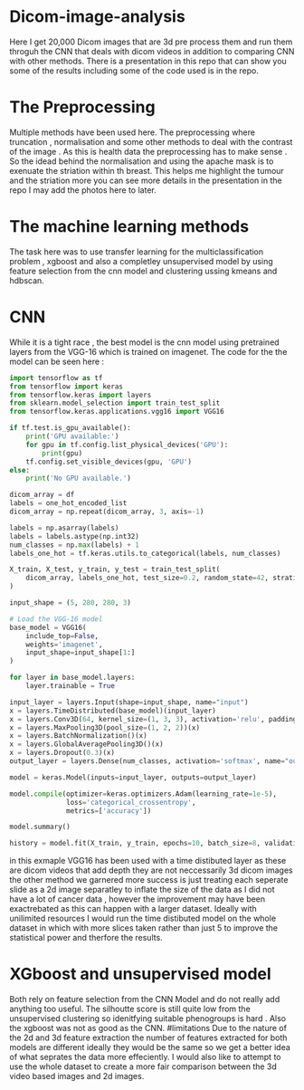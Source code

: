 # Dicom-image-analysis
Here I get 20,000 Dicom images that are 3d pre process them and run them throguh the CNN that deals with dicom videos in addition to comparing CNN with other methods. There is a presentation
in this repo that can show you some of the results including some of the code used is in the repo. 
# The Preprocessing
Multiple methods have been used here. The preprocessing where truncation , normalisation and some other methods to deal with the contrast of the image . As this is health
data the preprocessing has to make sense . So the idead behind the normalisation and using the apache mask is to exenuate the striation within th breast. This helps me
highlight the tumour and the striation more you can see more details in the presentation in the repo I may add the photos here to later.
# The machine learning methods
The task here was to use transfer learning for the multiclassification problem , xgboost and also a completley unsupervised model by using feature selection from 
the cnn model and clustering ussing kmeans and hdbscan. 
# CNN 
While it is a tight race , the best model is the cnn model using pretrained layers from the VGG-16 which is trained on imagenet. The code for the the model can be seen 
here : 
```python
import tensorflow as tf
from tensorflow import keras
from tensorflow.keras import layers
from sklearn.model_selection import train_test_split
from tensorflow.keras.applications.vgg16 import VGG16

if tf.test.is_gpu_available():
    print('GPU available:')
    for gpu in tf.config.list_physical_devices('GPU'):
        print(gpu)
    tf.config.set_visible_devices(gpu, 'GPU')
else:
    print('No GPU available.')

dicom_array = df
labels = one_hot_encoded_list
dicom_array = np.repeat(dicom_array, 3, axis=-1)

labels = np.asarray(labels)
labels = labels.astype(np.int32)
num_classes = np.max(labels) + 1
labels_one_hot = tf.keras.utils.to_categorical(labels, num_classes)

X_train, X_test, y_train, y_test = train_test_split(
    dicom_array, labels_one_hot, test_size=0.2, random_state=42, stratify=labels
)

input_shape = (5, 280, 280, 3)

# Load the VGG-16 model
base_model = VGG16(
    include_top=False,
    weights='imagenet',
    input_shape=input_shape[1:]
)

for layer in base_model.layers:
    layer.trainable = True

input_layer = layers.Input(shape=input_shape, name="input")
x = layers.TimeDistributed(base_model)(input_layer)
x = layers.Conv3D(64, kernel_size=(1, 3, 3), activation='relu', padding='same')(x)
x = layers.MaxPooling3D(pool_size=(1, 2, 2))(x)
x = layers.BatchNormalization()(x)
x = layers.GlobalAveragePooling3D()(x)
x = layers.Dropout(0.3)(x)
output_layer = layers.Dense(num_classes, activation='softmax', name="output")(x)

model = keras.Model(inputs=input_layer, outputs=output_layer)

model.compile(optimizer=keras.optimizers.Adam(learning_rate=1e-5),
              loss='categorical_crossentropy',
              metrics=['accuracy'])

model.summary()

history = model.fit(X_train, y_train, epochs=10, batch_size=8, validation_split=0.2)
```
in this exmaple VGG16 has been used with a time distibuted layer as these are dicom videos that add depth they are not neccessarily 3d dicom images the other method we garnered
more success is just treating each seperate slide as a 2d image separatley to inflate the size of the data as I did not have a lot of cancer data , however the improvement may have been 
exactrebated as this can happen with a larger dataset. Ideally with unilimited resources I would run the time distibuted model on the whole dataset in which with more slices taken rather 
than just 5 to improve the statistical power and therfore the results.
# XGboost and unsupervised model
Both rely on feature selection from the CNN Model and do not really add anything too useful. The silhoutte score is still quite low from the unsupervised clustering
so idenitfying suitable phenogroups is hard . Also the xgboost was not as good as the CNN.
#limitations 
Due to the nature of the 2d and 3d feature extraction the number of features extracted for both models are different ideally they would be the same 
so we get a better idea of what seprates the data more effeciently. I would also like to attempt to use the whole dataset to create a more fair comparison between the 3d video based 
images and 2d images.

